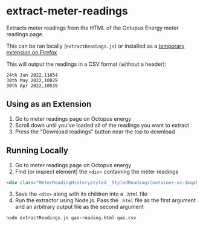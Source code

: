 # extract-meter-readings
Extracts meter readings from the HTML of the Octupus Energy meter readings page.

This can be ran locally (`extractReadings.js`) or installed as a [temporary extension on Firefox](https://extensionworkshop.com/documentation/develop/temporary-installation-in-firefox/).

This will output the readings in a CSV format (without a header):

```
24th Jun 2022,11054
30th May 2022,10829
30th Apr 2022,10539
```

## Using as an Extension

1. Go to meter readings page on Octopus energy
2. Scroll down until you've loaded all of the readings you want to extract
3. Press the "Download readings" button near the top to download

## Running Locally

1. Go to meter readings page on Octopus energy
2. Find (or inspect element) the `<div>` containing the meter readings

```html
<div class="MeterReadingHistorystyled__StyledReadingsContainer-sc-1mqak03-0 ...">...</div>
```

3. Save the `<div>` along with its children into a `.html` file
4. Run the extractor using Node.js. Pass the `.html` file as the first argument and an arbitrary output file as the second argument

```sh
node extractReadings.js gas-reading.html gas.csv
```
